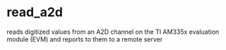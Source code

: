 # read_a2d
reads digitized values from an A2D channel on the TI AM335x evaluation module (EVM) and reports to them to a remote server
